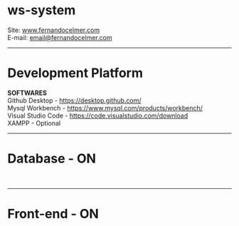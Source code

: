 # ws-system

Site: www.fernandocelmer.com
</br>
E-mail: email@fernandocelmer.com
________________________________

# Development Platform
<b>SOFTWARES</b><br>
Github Desktop - https://desktop.github.com/ <br>
Mysql Workbench - https://www.mysql.com/products/workbench/ <br>
Visual Studio Code - https://code.visualstudio.com/download <br>
XAMPP - Optional
________________________________

# Database - ON
<br>
<img src=""></p>

________________________________

# Front-end - ON
<br>

 
